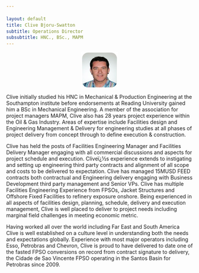 ```yaml
---

layout: default
title: Clive Bjoru-Swatton
subtitle: Operations Director
subsubtitle: HNC., BSc., MAPM
---
```


<img src="/images/clive.png" style="display: block; margin: 0 auto;" />

Clive initially studied his HNC in Mechanical & Production Engineering at the Southampton institute before endorsements at Reading University gained him a BSc in Mechanical Engineering. A member of the association for project managers MAPM, Clive also has 28 years project experience within the Oil & Gas Industry. Areas of expertise include Facilities design and Engineering Management & Delivery for engineering studies at all phases of project delivery from concept through to define execution & construction. 

Clive has held the posts of Facilities Engineering Manager and Facilities Delivery Manager engaging with all commercial discussions and aspects for project schedule and execution. Cliveï¿½s experience extends to instigating and setting up engineering third party contracts and alignment of all scope and costs to be delivered to expectation. Clive has managed 15MUSD FEED contracts both contractual and Engineering delivery engaging with Business Development third party management and Senior VPs. Clive has multiple Facilities Engineering Experience from FPSOs, Jacket Structures and Offshore Fixed Facilities to refinery exposure onshore. Being experienced in all aspects of facilities design, planning, schedule, delivery and execution management, Clive is well placed to deliver to project needs including marginal field challenges in meeting economic metric. 

Having worked all over the world including Far East and South America Clive is well established on a culture level in understanding both the needs and expectations globally. Experience with most major operators including Esso, Petrobras and Chevron, Clive is proud to have delivered to date one of the fasted FPSO conversions on record from contract signature to delivery, the Cidade de Sao Vincente FPSO operating in the Santos Basin for Petrobras since 2009.

